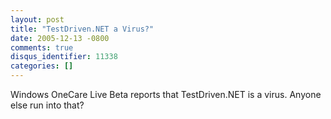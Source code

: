 ```yaml
---
layout: post
title: "TestDriven.NET a Virus?"
date: 2005-12-13 -0800
comments: true
disqus_identifier: 11338
categories: []
---
```

Windows OneCare Live Beta reports that TestDriven.NET is a virus. Anyone
else run into that?


